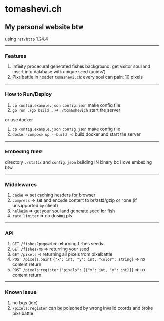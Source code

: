 # tomashevi.ch
## My personal website btw
using `net/http` 1.24.4

---

### Features
1. Infinity procedural generated fishes background: get visitor soul and insert into database with unique seed (uuidv7)
2. Pixelbattle in header `tomashevi.ch`: every soul can paint 10 pixels

---

### How to Run/Deploy
1. `cp config.example.json config.json` make config file
2. `go run .`/`go build .` => `./tomashevich` start the server

or use docker

1. `cp config.example.json config.json` make config file
2. `docker-compose up --build -d` build docker and start the server

---

### Embeding files!
directory `./static` and `config.json` building IN binary bc i love embeding btw

---

### Middlewares
1. `cache` => set caching headers for browser
2. `compress` => set and encode content to br/zstd/gzip or none (if unsupported by client)
3. `helheim` => get your soul and generate seed for fish
4. `rate_limiter` => no dosing pls

---

### API
1. `GET /fishes?page=N` => returning fishes seeds
2. `GET /fishes/me` => returning your seed
3. `GET /pixels` => returning all pixels from pixelbattle
4. `POST /pixels:paint` `{"x": int, "y": int, "color": string}` => no content return
5. `POST /pixels:register` `{"pixels": [{"x": int, "y": int}]}` => no content return

---

### Known issue
1. no logs (idc)
2. `/pixels:register` can be poisoned by wrong invalid coords and broke pixelbattle
